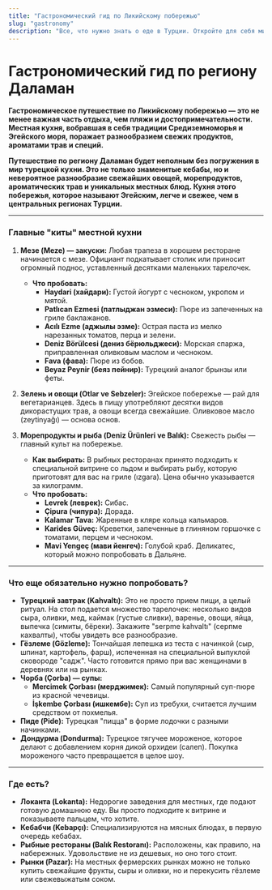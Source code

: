 ```yaml
---
title: "Гастрономический гид по Ликийскому побережью"
slug: "gastronomy"
description: "Все, что нужно знать о еде в Турции. Откройте для себя мир мезе, кебабов, свежайших морепродуктов и невероятных турецких завтраков."
---
```

# Гастрономический гид по региону Даламан

**Гастрономическое путешествие по Ликийскому побережью — это не менее важная часть отдыха, чем пляжи и достопримечательности. Местная кухня, вобравшая в себя традиции Средиземноморья и Эгейского моря, поражает разнообразием свежих продуктов, ароматами трав и специй.**

**Путешествие по региону Даламан будет неполным без погружения в мир турецкой кухни. Это не только знаменитые кебабы, но и невероятное разнообразие свежайших овощей, морепродуктов, ароматических трав и уникальных местных блюд. Кухня этого побережья, которое называют Эгейским, легче и свежее, чем в центральных регионах Турции.**

---

### Главные "киты" местной кухни

1.  **Мезе (Meze) — закуски:** Любая трапеза в хорошем ресторане начинается с мезе. Официант подкатывает столик или приносит огромный поднос, уставленный десятками маленьких тарелочек.
    -   **Что пробовать:**
        -   **Haydari (хайдари):** Густой йогурт с чесноком, укропом и мятой.
        -   **Patlıcan Ezmesi (патлыджан эзмеси):** Пюре из запеченных на гриле баклажанов.
        -   **Acılı Ezme (аджылы эзме):** Острая паста из мелко нарезанных томатов, перца и зелени.
        -   **Deniz Börülcesi (дениз бёрюльджеси):** Морская спаржа, приправленная оливковым маслом и чесноком.
        -   **Fava (фава):** Пюре из бобов.
        -   **Beyaz Peynir (беяз пейнир):** Турецкий аналог брынзы или феты.

2.  **Зелень и овощи (Otlar ve Sebzeler):** Эгейское побережье — рай для вегетарианцев. Здесь в пищу употребляют десятки видов дикорастущих трав, а овощи всегда свежайшие. Оливковое масло (zeytinyağı) — основа основ.

3.  **Морепродукты и рыба (Deniz Ürünleri ve Balık):** Свежесть рыбы — главный культ на побережье.
    -   **Как выбирать:** В рыбных ресторанах принято подходить к специальной витрине со льдом и выбирать рыбу, которую приготовят для вас на гриле (ızgara). Цена обычно указывается за килограмм.
    -   **Что пробовать:**
        -   **Levrek (леврек):** Сибас.
        -   **Çipura (чипура):** Дорада.
        -   **Kalamar Tava:** Жаренные в кляре кольца кальмаров.
        -   **Karides Güveç:** Креветки, запеченные в глиняном горшочке с томатами, перцем и чесноком.
        -   **Mavi Yengeç (мави йенгеч):** Голубой краб. Деликатес, который можно попробовать в Дальяне.

---

### Что еще обязательно нужно попробовать?

-   **Турецкий завтрак (Kahvaltı):** Это не просто прием пищи, а целый ритуал. На стол подается множество тарелочек: несколько видов сыра, оливки, мед, каймак (густые сливки), варенье, овощи, яйца, выпечка (симиты, бёреки). Закажите "serpme kahvaltı" (серпме кахвалты), чтобы увидеть все разнообразие.
-   **Гёзлеме (Gözleme):** Тончайшая лепешка из теста с начинкой (сыр, шпинат, картофель, фарш), испеченная на специальной выпуклой сковороде "садж". Часто готовится прямо при вас женщинами в деревнях или на рынках.
-   **Чорба (Çorba) — супы:**
    -   **Mercimek Çorbası (мерджимек):** Самый популярный суп-пюре из красной чечевицы.
    -   **İşkembe Çorbası (ишкембе):** Суп из требухи, считается лучшим средством от похмелья.
-   **Пиде (Pide):** Турецкая "пицца" в форме лодочки с разными начинками.
-   **Дондурма (Dondurma):** Турецкое тягучее мороженое, которое делают с добавлением корня дикой орхидеи (салеп). Покупка мороженого часто превращается в целое шоу.

---

### Где есть?

-   **Локанта (Lokanta):** Недорогие заведения для местных, где подают готовую домашнюю еду. Вы просто подходите к витрине и показываете пальцем, что хотите.
-   **Кебабчи (Kebapçı):** Специализируются на мясных блюдах, в первую очередь кебабах.
-   **Рыбные рестораны (Balık Restoranı):** Расположены, как правило, на набережных. Удовольствие не из дешевых, но оно того стоит.
-   **Рынки (Pazar):** На местных фермерских рынках можно не только купить свежайшие фрукты, сыры и оливки, но и перекусить гёзлеме или свежевыжатым соком. 